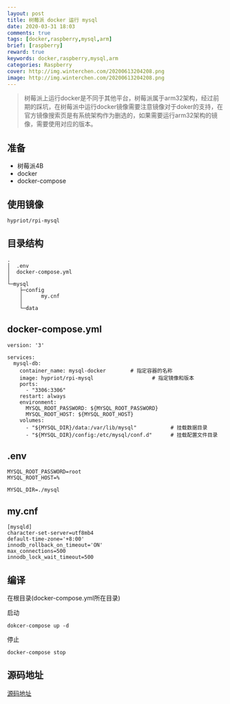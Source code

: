 ```yaml
---
layout: post
title: 树莓派 docker 运行 mysql
date: 2020-03-31 18:03
comments: true
tags: [docker,raspberry,mysql,arm]
brief: [raspberry]
reward: true
keywords: docker,raspberry,mysql,arm
categories: Raspberry
cover: http://img.winterchen.com/20200613204208.png
image: http://img.winterchen.com/20200613204208.png
---
```


> 树莓派上运行docker是不同于其他平台，树莓派属于arm32架构，经过前期的踩坑，在树莓派中运行docker镜像需要注意镜像对于doker的支持，在官方镜像搜索页是有系统架构作为删选的，如果需要运行arm32架构的镜像，需要使用对应的版本。


## 准备

- 树莓派4B
- docker
- docker-compose

## 使用镜像

```
hypriot/rpi-mysql
```

## 目录结构

```
.
│  .env
│  docker-compose.yml
│
└─mysql
    ├─config
    │      my.cnf
    │
    └─data
```


## docker-compose.yml

```
version: '3'

services:
  mysql-db:
    container_name: mysql-docker        # 指定容器的名称
    image: hypriot/rpi-mysql                   # 指定镜像和版本
    ports:
      - "3306:3306"
    restart: always
    environment:
      MYSQL_ROOT_PASSWORD: ${MYSQL_ROOT_PASSWORD}
      MYSQL_ROOT_HOST: ${MYSQL_ROOT_HOST}
    volumes:
      - "${MYSQL_DIR}/data:/var/lib/mysql"           # 挂载数据目录
      - "${MYSQL_DIR}/config:/etc/mysql/conf.d"      # 挂载配置文件目录
```

## .env

```
MYSQL_ROOT_PASSWORD=root
MYSQL_ROOT_HOST=%

MYSQL_DIR=./mysql
```

## my.cnf

```
[mysqld]
character-set-server=utf8mb4
default-time-zone='+8:00'
innodb_rollback_on_timeout='ON'
max_connections=500
innodb_lock_wait_timeout=500
```

## 编译

在根目录(docker-compose.yml所在目录)

启动

```
dokcer-compose up -d
```

停止

```
docker-compose stop
```

## 源码地址

[源码地址](https://github.com/WinterChenS/docker-compose-simple)

